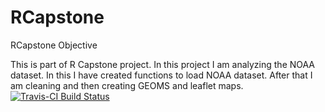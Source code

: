 # RCapstone
RCapstone
Objective

This is part of R Capstone project. In this project I am analyzing the NOAA dataset. In this I have created functions to load NOAA dataset.
After that I am cleaning and then creating GEOMS and leaflet maps.
[![Travis-CI Build Status](https://travis-ci.org/njoysavi/RCapstone.svg?branch=master)](https://travis-ci.org/github/njoysavi/RCapstone)

